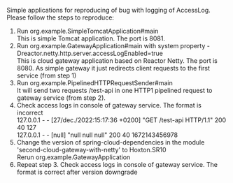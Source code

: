 Simple applications for reproducing of bug with logging of AccessLog.   
Please follow the steps to reproduce:
1. Run org.example.SimpleTomcatApplication#main   
This is simple Tomcat application. The port is 8081.
2. Run org.example.GatewayApplication#main with system property -Dreactor.netty.http.server.accessLogEnabled=true        
This is cloud gateway application based on Reactor Netty. The port is 8080.
As simple gateway it just redirects client requests to the first service (from step 1)
3. Run org.example.PipelinedHTTPRequestSender#main  
It will send two requests /test-api in one HTTP1 pipelined request to gateway service (from step 2).
4. Check access logs in console of gateway service. The format is incorrect  
127.0.0.1 - - [27/dec./2022:15:17:36 +0200] "GET /test-api HTTP/1.1" 200 40 127   
127.0.0.1 - - [null] "null null null" 200 40 1672143456978
5. Change the version of spring-cloud-dependencies in the module 'second-cloud-gateway-with-netty' to Hoxton.SR10   
   Rerun org.example.GatewayApplication
6. Repeat step 3. Check access logs in console of gateway service. The format is correct after version downgrade



